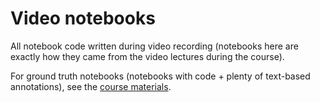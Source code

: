 # Video notebooks
All notebook code written during video recording (notebooks here are exactly how they came from the video lectures during the course).

For ground truth notebooks (notebooks with code + plenty of text-based annotations), see the [course materials](https://github.com/mrdbourke/tensorflow-deep-learning#course-materials).

